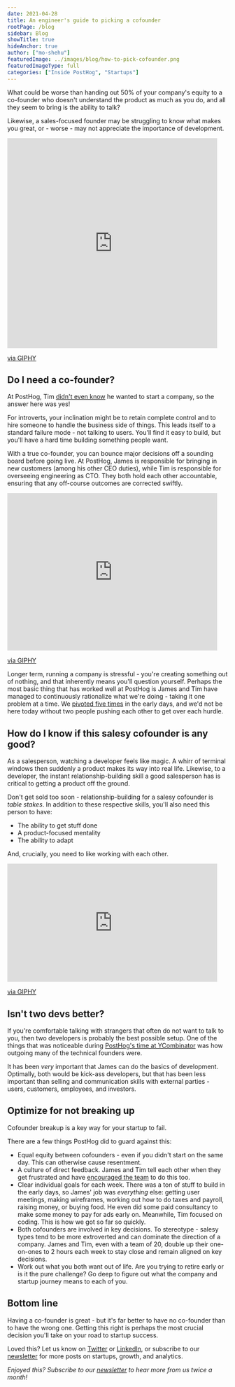 ```yaml
---
date: 2021-04-28
title: An engineer's guide to picking a cofounder
rootPage: /blog
sidebar: Blog
showTitle: true
hideAnchor: true
author: ["mo-shehu"]
featuredImage: ../images/blog/how-to-pick-cofounder.png
featuredImageType: full
categories: ["Inside PostHog", "Startups"]
---
```


What could be worse than handing out 50% of your company's equity to a co-founder who doesn't understand the product as much as you do, and all they seem to bring is the ability to talk?

Likewise, a sales-focused founder may be struggling to know what makes you great, or - worse - may not appreciate the importance of development.

<iframe src="https://giphy.com/embed/1dJVNSn8u3BSGftyVm" width="480" height="480" frameBorder="0" class="giphy-embed" allowFullScreen></iframe><p><a href="https://giphy.com/gifs/alan-sugar-lord-1dJVNSn8u3BSGftyVm">via GIPHY</a></p>

## Do I need a co-founder?

At PostHog, Tim [didn't even know](inflated-risk-seems-riskier) he wanted to start a company, so the answer here was yes!

For introverts, your inclination might be to retain complete control and to hire someone to handle the business side of things. This leads itself to a standard failure mode - not talking to users. You'll find it easy to build, but you'll have a hard time building something people want.

With a true co-founder, you can bounce major decisions off a sounding board before going live. At PostHog, James is responsible for bringing in new customers (among his other CEO duties), while Tim is responsible for overseeing engineering as CTO. They both hold each other accountable, ensuring that any off-course outcomes are corrected swiftly.

<iframe src="https://giphy.com/embed/Dnt2VnWFknFNm" width="480" height="360" frameBorder="0" class="giphy-embed" allowFullScreen></iframe><p><a href="https://giphy.com/gifs/fist-bump-Dnt2VnWFknFNm">via GIPHY</a></p>

Longer term, running a company is stressful - you're creating something out of nothing, and that inherently means you'll question yourself. Perhaps the most basic thing that has worked well at PostHog is James and Tim have managed to continuously rationalize what we're doing - taking it one problem at a time. We [pivoted five times](story-about-pivots) in the early days, and we'd not be here today without two people pushing each other to get over each hurdle.

## How do I know if this salesy cofounder is any good?

As a salesperson, watching a developer feels like magic. A whirr of terminal windows then suddenly a product makes its way into real life. Likewise, to a developer, the instant relationship-building skill a good salesperson has is critical to getting a product off the ground.

Don't get sold too soon - relationship-building for a salesy cofounder is _table stakes_. In addition to these respective skills, you'll also need this person to have:

* The ability to get stuff done
* A product-focused mentality
* The ability to adapt

And, crucially, you need to like working with each other.

<iframe src="https://giphy.com/embed/3ohzdEM30dysPGuHFm" width="480" height="270" frameBorder="0" class="giphy-embed" allowFullScreen></iframe><p><a href="https://giphy.com/gifs/nickelodeon-hunter-street-3ohzdEM30dysPGuHFm">via GIPHY</a></p>

## Isn't two devs better?

If you're comfortable talking with strangers that often do not want to talk to you, then two developers is probably the best possible setup. One of the things that was noticeable during [PostHog's time at YCombinator](moving-to-sf) was how outgoing many of the technical founders were.

It has been _very_ important that James can do the basics of development. Optimally, both would be kick-ass developers, but that has been less important than selling and communication skills with external parties - users, customers, employees, and investors.

## Optimize for not breaking up

Cofounder breakup is a key way for your startup to fail.

There are a few things PostHog did to guard against this:

* Equal equity between cofounders - even if you didn't start on the same day. This can otherwise cause resentment.
* A culture of direct feedback. James and Tim tell each other when they get frustrated and have [encouraged the team](https://twitter.com/PostHog/status/1385543414511542273) to do this too.
* Clear individual goals for each week. There was a ton of stuff to build in the early days, so James' job was _everything_ else: getting user meetings, making wireframes, working out how to do taxes and payroll, raising money, or buying food. He even did some paid consultancy to make some money to pay for ads early on. Meanwhile, Tim focused on coding. This is how we got so far so quickly.
* Both cofounders are involved in key decisions. To stereotype - salesy types tend to be more extroverted and can dominate the direction of a company. James and Tim, even with a team of 20, double up their one-on-ones to 2 hours each week to stay close and remain aligned on key decisions.
* Work out what you both want out of life. Are you trying to retire early or is it the pure challenge? Go deep to figure out what the company and startup journey means to each of you.

## Bottom line

Having a co-founder is great - but it's far better to have no co-founder than to have the wrong one. Getting this right is perhaps the most crucial decision you'll take on your road to startup success.

Loved this? Let us know on [Twitter](https://twitter.com/PostHog) or [LinkedIn](https://linkedin.com/company/posthog), or subscribe to our [newsletter](https://posthog.com/newsletter) for more posts on startups, growth, and analytics.

_Enjoyed this? Subscribe to our [newsletter](https://posthog.com/newsletter) to hear more from us twice a month!_

<NewsletterForm
compact
/>